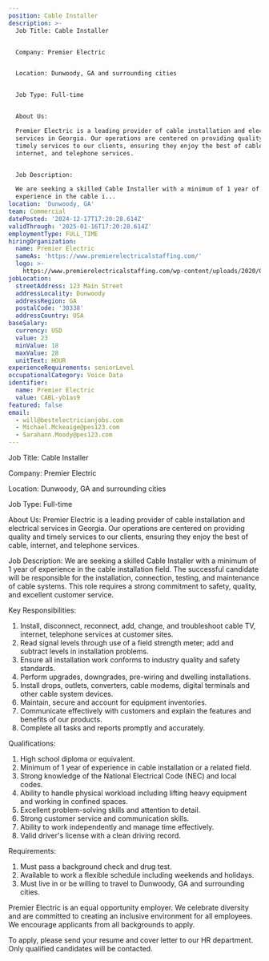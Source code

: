```yaml
---
position: Cable Installer
description: >-
  Job Title: Cable Installer


  Company: Premier Electric


  Location: Dunwoody, GA and surrounding cities


  Job Type: Full-time


  About Us:

  Premier Electric is a leading provider of cable installation and electrical
  services in Georgia. Our operations are centered on providing quality and
  timely services to our clients, ensuring they enjoy the best of cable,
  internet, and telephone services.


  Job Description:

  We are seeking a skilled Cable Installer with a minimum of 1 year of
  experience in the cable i...
location: 'Dunwoody, GA'
team: Commercial
datePosted: '2024-12-17T17:20:28.614Z'
validThrough: '2025-01-16T17:20:28.614Z'
employmentType: FULL_TIME
hiringOrganization:
  name: Premier Electric
  sameAs: 'https://www.premierelectricalstaffing.com/'
  logo: >-
    https://www.premierelectricalstaffing.com/wp-content/uploads/2020/05/Premier-Electrical-Staffing-logo.png
jobLocation:
  streetAddress: 123 Main Street
  addressLocality: Dunwoody
  addressRegion: GA
  postalCode: '30338'
  addressCountry: USA
baseSalary:
  currency: USD
  value: 23
  minValue: 18
  maxValue: 28
  unitText: HOUR
experienceRequirements: seniorLevel
occupationalCategory: Voice Data
identifier:
  name: Premier Electric
  value: CABL-yb1as9
featured: false
email:
  - will@bestelectricianjobs.com
  - Michael.Mckeaige@pes123.com
  - Sarahann.Moody@pes123.com
---
```




Job Title: Cable Installer

Company: Premier Electric

Location: Dunwoody, GA and surrounding cities

Job Type: Full-time

About Us:
Premier Electric is a leading provider of cable installation and electrical services in Georgia. Our operations are centered on providing quality and timely services to our clients, ensuring they enjoy the best of cable, internet, and telephone services.

Job Description:
We are seeking a skilled Cable Installer with a minimum of 1 year of experience in the cable installation field. The successful candidate will be responsible for the installation, connection, testing, and maintenance of cable systems. This role requires a strong commitment to safety, quality, and excellent customer service.

Key Responsibilities:

1. Install, disconnect, reconnect, add, change, and troubleshoot cable TV, internet, telephone services at customer sites.
2. Read signal levels through use of a field strength meter; add and subtract levels in installation problems.
3. Ensure all installation work conforms to industry quality and safety standards.
4. Perform upgrades, downgrades, pre-wiring and dwelling installations.
5. Install drops, outlets, converters, cable modems, digital terminals and other cable system devices.
6. Maintain, secure and account for equipment inventories.
7. Communicate effectively with customers and explain the features and benefits of our products.
8. Complete all tasks and reports promptly and accurately.

Qualifications:

1. High school diploma or equivalent.
2. Minimum of 1 year of experience in cable installation or a related field.
3. Strong knowledge of the National Electrical Code (NEC) and local codes.
4. Ability to handle physical workload including lifting heavy equipment and working in confined spaces.
5. Excellent problem-solving skills and attention to detail.
6. Strong customer service and communication skills.
7. Ability to work independently and manage time effectively.
8. Valid driver's license with a clean driving record.

Requirements:

1. Must pass a background check and drug test.
2. Available to work a flexible schedule including weekends and holidays.
3. Must live in or be willing to travel to Dunwoody, GA and surrounding cities.

Premier Electric is an equal opportunity employer. We celebrate diversity and are committed to creating an inclusive environment for all employees. We encourage applicants from all backgrounds to apply.

To apply, please send your resume and cover letter to our HR department. Only qualified candidates will be contacted.
